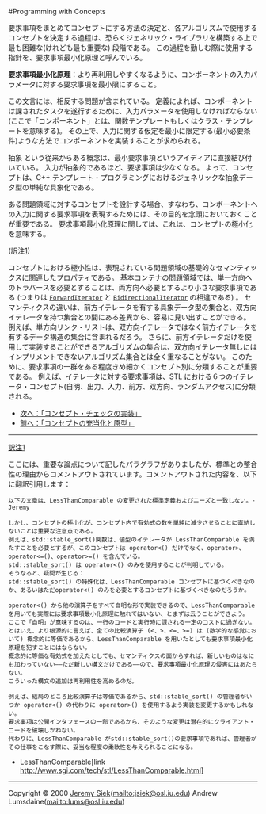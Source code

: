 #Programming with Concepts

要求事項をまとめてコンセプトにする方法の決定と、各アルゴリズムで使用するコンセプトを決定する過程は、恐らくジェネリック・ライブラリを構築する上で最も困難な(けれども最も重要な) 段階である。 この過程を勤しむ際に使用する指針を、要求事項最小化原理と呼んでいる。

**要求事項最小化原理**：より再利用しやすくなるように、コンポーネントの入力パラメータに対する要求事項を最小限にすること。

この文言には、相反する問題が含まれている。 定義によれば、コンポーネントは課されたタスクを遂行するために、入力パラメータを使用しなければならない(ここで「コンポーネント」とは、関数テンプレートもしくはクラス・テンプレートを意味する)。 その上で、入力に関する仮定を最小に限定する(最小必要条件)ような方法でコンポーネントを実装することが求められる。

抽象 という従来からある概念は、最小要求事項というアイディアに直接結び付いている。 入力が抽象的であるほど、要求事項は少なくなる。 よって、コンセプトは、C++ テンプレート・プログラミングにおけるジェネリックな抽象データ型の単純な具象化である。

ある問題領域に対するコンセプトを設計する場合、すなわち、コンポーネントへの入力に関する要求事項を表現するためには、その目的を念頭においておくことが重要である。 要求事項最小化原理に関しては、これは、コンセプトの極小化を意味する。

([訳注1](#translate-note))

コンセプトにおける極小性は、表現されている問題領域の基礎的なセマンティックスに関連したプロパティである。 基本コンテナの問題領域では、単一方向へのトラバースを必要とすることは、両方向へ必要とするより小さな要求事項である (つまりは [`ForwardIterator`](http://www.sgi.com/tech/stl/ForwardIterator.html) と [`BidirectionalIterator`](http://www.sgi.com/tech/stl/BidirectionalIterator.html) の相違である) 。 セマンティクスの違いは、前方イテレータを有する具象データ型の集合と、双方向イテレータを持つ集合との間にある差異から、容易に見い出すことができる。 例えば、単方向リンク・リストは、双方向イテレータではなく前方イテレータを有するデータ構造の集合に含まれるだろう。 さらに、前方イテレータだけを使用して実装することができるアルゴリズムの集合は、双方向イテレータ無しにはインプリメントできないアルゴリズム集合とは全く重なることがない。 このために、要求事項の一群をある程度きめ細かくコンセプト別に分類することが重要である。 例えば、イテレータに対する要求事項は、STL における６つのイテレータ・コンセプト(自明、出力、入力、前方、双方向、ランダムアクセス)に分類される。

- [次へ：「コンセプト・チェックの実装」](./implementation.md)
- [前へ：「コンセプトの充当化と原型」](./concept_covering.md)

***
<a name="translate-note" href="#translate-note">訳注1</a>

ここには、重要な論点について記したパラグラフがありましたが、標準との整合性の理由からコメントアウトされています。コメントアウトされた内容を、以下に翻訳引用します：

```
以下の文章は、LessThanComparable の変更された標準定義およびニーズと一致しない。-Jeremy 

しかし、コンセプトの極小化が、コンセプト内で有効式の数を単純に減少させることに直結しないことは重要な注意点である。
例えば、std::stable_sort()関数は、値型のイテレータが LessThanComparable を満たすことを必要とするが、このコンセプトは operator<() だけでなく、operator>、operator<=()、operator>=() を含んでいる。
std::stable_sort() は operator<() のみを使用することが判明している。
そうなると、疑問が生じる：
std::stable_sort() の特殊化は、LessThanComparable コンセプトに基づくべきなのか、あるいはただoperator<() のみを必要とするコンセプトに基づくべきなのだろうか。

operator<() から他の演算子をすべて自明な形で実装できるので、LessThanComparable を用いても実際には要求事項最小化原理に触れてはいない、とまずは云うことができよう。
ここで「自明」が意味するのは、一行のコードと実行時に課される一定のコストに過ぎない。
とはいえ、より根源的に言えば、全ての比較演算子 (<、>、<=、>=) は (数学的な感覚において) 概念的に等価であるから、LessThanComparable を用いたとしても要求事項最小化原理を犯すことにはならない。
概念的に等価な有効式を加えたとしても、セマンティクスの面からすれば、新しいものはなにも加わっていない――ただ新しい構文だけである――ので、要求事項最小化原理の侵害にはあたらない。
こういった構文の追加は再利用性を高めるのだ。

例えば、結局のところ比較演算子は等価であるから、std::stable_sort() の管理者がいつか operator<() の代わりに operator>() を使用するよう実装を変更するかもしれない。
要求事項は公開インタフェースの一部であるから、そのような変更は潜在的にクライアント・コードを破壊しかねない。
代わりに、LessThanComparable がstd::stable_sort()の要求事項であれば、管理者がその仕事をこなす際に、妥当な程度の柔軟性を与えられることになる。
```
* LessThanComparable[link http://www.sgi.com/tech/stl/LessThanComparable.html]


***
Copyright © 2000 [Jeremy Siek](http://www.boost.org/doc/libs/1_31_0/people/jeremy_siek.htm)(<mailto:jsiek@osl.iu.edu>) Andrew Lumsdaine(<mailto:lums@osl.iu.edu>)

